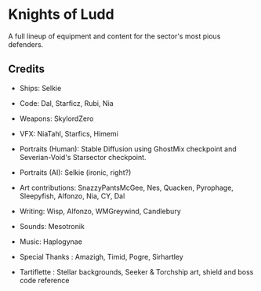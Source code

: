 # Knights of Ludd
A full lineup of equipment and content for the sector's most pious defenders. 

## Credits
- Ships: Selkie
- Code: Dal, Starficz, Rubi, Nia

- Weapons: SkylordZero
- VFX: NiaTahl, Starfics, Himemi
- Portraits (Human): Stable Diffusion using GhostMix checkpoint and Severian-Void's Starsector checkpoint.
- Portraits (AI): Selkie (ironic, right?)
- Art contributions: SnazzyPantsMcGee, Nes, Quacken, Pyrophage, Sleepyfish, Alfonzo, Nia, CY, Dal

- Writing: Wisp, Alfonzo, WMGreywind, Candlebury
- Sounds: Mesotronik
- Music: Haplogynae

- Special Thanks : Amazigh, Timid, Pogre, Sirhartley
- Tartiflette : Stellar backgrounds, Seeker & Torchship art, shield and boss code reference
